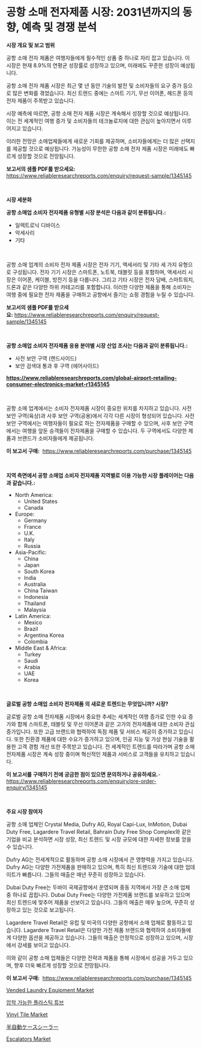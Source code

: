 <p><h1>공항 소매 전자제품 시장: 2031년까지의 동향, 예측 및 경쟁 분석</h1></p><p><strong>시장 개요 및 보고 범위</strong></p>
<p><p>공항 소매 전자 제품은 여행자들에게 필수적인 상품 중 하나로 자리 잡고 있습니다. 이 시장은 현재 8.9%의 연평균 성장률로 성장하고 있으며, 미래에도 꾸준한 성장이 예상됩니다. </p><p>공항 소매 전자 제품 시장은 최근 몇 년 동안 기술의 발전 및 소비자들의 요구 증가 등으로 많은 변화를 겪었습니다. 최신 트렌드 중에는 스마트 기기, 무선 이어폰, 헤드폰 등의 전자 제품이 주목받고 있습니다. </p><p>시장 예측에 따르면, 공항 소매 전자 제품 시장은 계속해서 성장할 것으로 예상됩니다. 이는 전 세계적인 여행 증가 및 소비자들의 테크놀로지에 대한 관심이 높아지면서 이루어지고 있습니다.</p><p>이러한 전망은 소매업체들에게 새로운 기회를 제공하며, 소비자들에게는 더 많은 선택지를 제공할 것으로 예상됩니다. 가능성이 무한한 공항 소매 전자 제품 시장은 미래에도 빠르게 성장할 것으로 전망됩니다.</p></p>
<p><strong>보고서의 샘플 PDF를 받으세요:</strong> <a href="https://www.reliableresearchreports.com/enquiry/request-sample/1345145">https://www.reliableresearchreports.com/enquiry/request-sample/1345145</a></p>
<p>&nbsp;</p>
<p><strong>시장 세분화</strong></p>
<p><strong>공항 소매업 소비자 전자제품 유형별 시장 분석은 다음과 같이 분류됩니다.:</strong></p>
<p><ul><li>일렉트로닉 디바이스</li><li>악세사리</li><li>기타</li></ul></p>
<p>&nbsp;</p>
<p><p>공항 소매 업계의 소비자 전자 제품 시장은 전자 기기, 액세서리 및 기타 세 가지 유형으로 구성됩니다. 전자 기기 시장은 스마트폰, 노트북, 태블릿 등을 포함하며, 액세서리 시장은 이어폰, 케이블, 방전기 등을 다룹니다. 그리고 기타 시장은 전자 담배, 스마트워치, 드론과 같은 다양한 하위 카테고리를 포함합니다. 이러한 다양한 제품을 통해 소비자는 여행 중에 필요한 전자 제품을 구매하고 공항에서 즐기는 쇼핑 경험을 누릴 수 있습니다.</p></p>
<p><strong>보고서의 샘플 PDF를 받으세요:</strong>&nbsp;<a href="https://www.reliableresearchreports.com/enquiry/request-sample/1345145">https://www.reliableresearchreports.com/enquiry/request-sample/1345145</a></p>
<p>&nbsp;</p>
<p><strong> 공항 소매업 소비자 전자제품 응용 분야별 시장 산업 조사는 다음과 같이 분류됩니다.:</strong></p>
<p><ul><li>사전 보안 구역 (랜드사이드)</li><li>보안 검색대 통과 후 구역 (에어사이드)</li></ul></p>
<p><strong><a href="https://www.reliableresearchreports.com/global-airport-retailing-consumer-electronics-market-r1345145">https://www.reliableresearchreports.com/global-airport-retailing-consumer-electronics-market-r1345145</a></strong></p>
<p>&nbsp;</p>
<p><p>공항 소매 업계에서는 소비자 전자제품 시장이 중요한 위치를 차지하고 있습니다. 사전 보안 구역(육상)과 사후 보안 구역(공용)에서 각각 다른 시장이 형성되어 있습니다. 사전 보안 구역에서는 여행자들이 필요로 하는 전자제품을 구매할 수 있으며, 사후 보안 구역에서는 여행을 앞둔 승객들이 전자제품을 구매할 수 있습니다. 두 구역에서도 다양한 제품과 브랜드가 소비자들에게 제공됩니다.</p></p>
<p><strong>이 보고서 구매:</strong>&nbsp; <a href="https://www.reliableresearchreports.com/purchase/1345145">https://www.reliableresearchreports.com/purchase/1345145</a></p>
<p>&nbsp;</p>
<p><strong>지역 측면에서 공항 소매업 소비자 전자제품 지역별로 이용 가능한 시장 플레이어는 다음과 같습니다.:</strong></p>
<p><ul>
    <li>
        North America:
        <ul>
            <li>United States</li>
            <li>Canada</li>
        </ul>
    </li>
    <li>
        Europe:
        <ul>
            <li>Germany</li>
            <li>France</li>
            <li>U.K.</li>
            <li>Italy</li>
            <li>Russia</li>
        </ul>
    </li>
    <li>
        Asia-Pacific:
        <ul>
            <li>China</li>
            <li>Japan</li>
            <li>South Korea</li>
            <li>India</li>
            <li>Australia</li>
            <li>China Taiwan</li>
            <li>Indonesia</li>
            <li>Thailand</li>
            <li>Malaysia</li>
        </ul>
    </li>
    <li>
        Latin America:
        <ul>
            <li>Mexico</li>
            <li>Brazil</li>
            <li>Argentina Korea</li>
            <li>Colombia</li>
        </ul>
    </li>
    <li>
        Middle East & Africa:
        <ul>
            <li>Turkey</li>
            <li>Saudi</li>
            <li>Arabia</li>
            <li>UAE</li>
            <li>Korea</li>
        </ul>
    </li>
    </ul></p>
<p>&nbsp;</p>
<p><strong>글로벌 공항 소매업 소비자 전자제품 의 새로운 트렌드는 무엇입니까? 시장?</strong></p>
<p><p>글로벌 공항 소매 전자제품 시장에서 중요한 추세는 세계적인 여행 증가로 인한 수요 증가와 함께 스마트폰, 태블릿 및 무선 이어폰과 같은 고가의 전자제품에 대한 소비자 관심 증가입니다. 또한 고급 브랜드와 협력하여 독점 제품 및 서비스 제공이 증가하고 있습니다. 또한 친환경 제품에 대한 수요가 증가하고 있으며, 인공 지능 및 가상 현실 기술을 활용한 고객 경험 개선 또한 주목받고 있습니다. 전 세계적인 트렌드를 따라가며 공항 소매 전자제품 시장은 계속 성장 중이며 혁신적인 제품과 서비스로 고객들을 유치하고 있습니다.</p></p>
<p><strong>이 보고서를 구매하기 전에 궁금한 점이 있으면 문의하거나 공유하세요.</strong>- <a href="https://www.reliableresearchreports.com/enquiry/pre-order-enquiry/1345145">https://www.reliableresearchreports.com/enquiry/pre-order-enquiry/1345145</a></p>
<p>&nbsp;</p>
<p><strong>주요 시장 참여자</strong></p>
<p><p>공항 소매 업체인 Crystal Media, Dufry AG, Royal Capi-Lux, InMotion, Dubai Duty Free, Lagardere Travel Retail, Bahrain Duty Free Shop Complex와 같은 기업을 비교 분석하면 시장 성장, 최신 트렌드 및 시장 규모에 대한 자세한 정보를 얻을 수 있습니다.</p><p>Dufry AG는 전세계적으로 활동하며 공항 소매 시장에서 큰 영향력을 가지고 있습니다. Dufry AG는 다양한 가전제품을 판매하고 있으며, 특히 최신 트렌드와 기술에 대한 업데이트가 빠릅니다. 그들의 매출은 매년 꾸준히 성장하고 있습니다.</p><p>Dubai Duty Free는 두바이 국제공항에서 운영되며 중동 지역에서 가장 큰 소매 업체 중 하나로 꼽힙니다. Dubai Duty Free는 다양한 가전제품 브랜드를 보유하고 있으며 최신 트렌드에 맞추어 제품을 선보이고 있습니다. 그들의 매출은 매우 높으며, 꾸준히 성장하고 있는 것으로 보고됩니다.</p><p>Lagardere Travel Retail은 유럽 및 미국의 다양한 공항에서 소매 업체로 활동하고 있습니다. Lagardere Travel Retail은 다양한 가전 제품 브랜드와 협력하여 소비자들에게 다양한 옵션을 제공하고 있습니다. 그들의 매출은 안정적으로 성장하고 있으며, 시장에서 강세를 보이고 있습니다.</p><p>이와 같이 공항 소매 업체들은 다양한 전략과 제품을 통해 시장에서 성공을 거두고 있으며, 향후 더욱 빠르게 성장할 것으로 전망됩니다.</p></p>
<p><strong>이 보고서 구매:</strong>&nbsp;&nbsp;<a href="https://www.reliableresearchreports.com/purchase/1345145">https://www.reliableresearchreports.com/purchase/1345145</a></p>
<p><p><a href="https://github.com/yoshih12/Market-Research-Report-List-2/blob/main/vended-laundry-equipment-market.md">Vended Laundry Equipment Market</a></p><p><a href="https://github.com/BrettWeberrt8767765/Market-Research-Report-List-1/blob/main/239748220072.md">압착 가능한 플라스틱 튜브</a></p><p><a href="https://sulfuric-clavicle-d39.notion.site/Vinyl-Tile-Market-Size-Share-Trends-Analysis-Report-By-Material-By-Type-By-End-user-By-Region--6a5d59bc7b66416c8f84a4dc5cd3bc0c">Vinyl Tile Market</a></p><p><a href="https://github.com/jkjreqjscoxx7/Market-Research-Report-List-1/blob/main/747821321815.md">半自動ケースシーラー</a></p><p><a href="https://view.publitas.com/reportprime-1/escalators-market-with-the-goal-of-estimating-the-market-size-and-future-growth-potential-of-various-market-segments-based-on-component-applications-end-user-and-region/">Escalators Market</a></p></p>